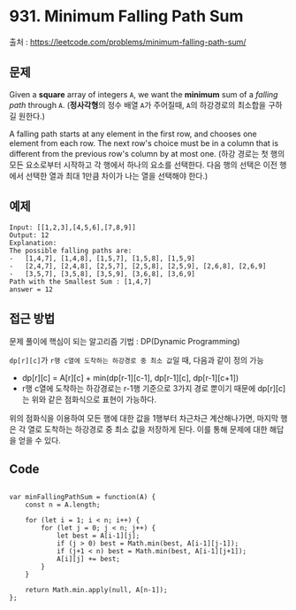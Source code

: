 # 931. Minimum Falling Path Sum

출처 : https://leetcode.com/problems/minimum-falling-path-sum/


## 문제

Given a  **square**  array of integers  `A`, we want the  **minimum**  sum of a  _falling path_  through  `A`.
(**정사각형**의 정수 배열 `A`가 주어질때, `A`의 하강경로의 최소합을 구하길 원한다.)

A falling path starts at any element in the first row, and chooses one element from each row. The next row's choice must be in a column that is different from the previous row's column by at most one.
(하강 경로는 첫 행의 모든 요소로부터 시작하고 각 행에서 하나의 요소를 선택한다. 다음 행의 선택은 이전 행에서 선택한 열과 최대 1만큼 차이가 나는 열을 선택해야 한다.)

## 예제

```
Input: [[1,2,3],[4,5,6],[7,8,9]]
Output: 12
Explanation: 
The possible falling paths are:
-   [1,4,7], [1,4,8], [1,5,7], [1,5,8], [1,5,9]
-   [2,4,7], [2,4,8], [2,5,7], [2,5,8], [2,5,9], [2,6,8], [2,6,9]
-   [3,5,7], [3,5,8], [3,5,9], [3,6,8], [3,6,9]
Path with the Smallest Sum : [1,4,7]
answer = 12
```

## 접근 방법

문제 풀이에 핵심이 되는 알고리즘 기법 : DP(Dynamic Programming)

`dp[r][c]`가 `r행 c열에 도착하는 하강경로 중 최소 값`일 때, 다음과 같이 정의 가능
- dp[r][c] = A[r][c] + min(dp[r-1][c-1], dp[r-1][c], dp[r-1][c+1])
- r행 c열에 도착하는 하강경로는 r-1행 기준으로 3가지 경로 뿐이기 때문에 dp[r][c]는 위와 같은 점화식으로 표현이 가능하다.

위의 점화식을 이용하여 모든 행에 대한 값을 1행부터 차근차근 계산해나가면, 마지막 행은 각 열로 도착하는 하강경로 중 최소 값을 저장하게 된다. 이를 통해 문제에 대한 해답을 얻을 수 있다.

## Code
<pre>
<code>
var minFallingPathSum = function(A) {
    const n = A.length;
    
    for (let i = 1; i < n; i++) {
        for (let j = 0; j < n; j++) {
            let best = A[i-1][j];
            if (j > 0) best = Math.min(best, A[i-1][j-1]);
            if (j+1 < n) best = Math.min(best, A[i-1][j+1]);
            A[i][j] += best;
        }
    }
    
    return Math.min.apply(null, A[n-1]);
};
</code>
</pre>
